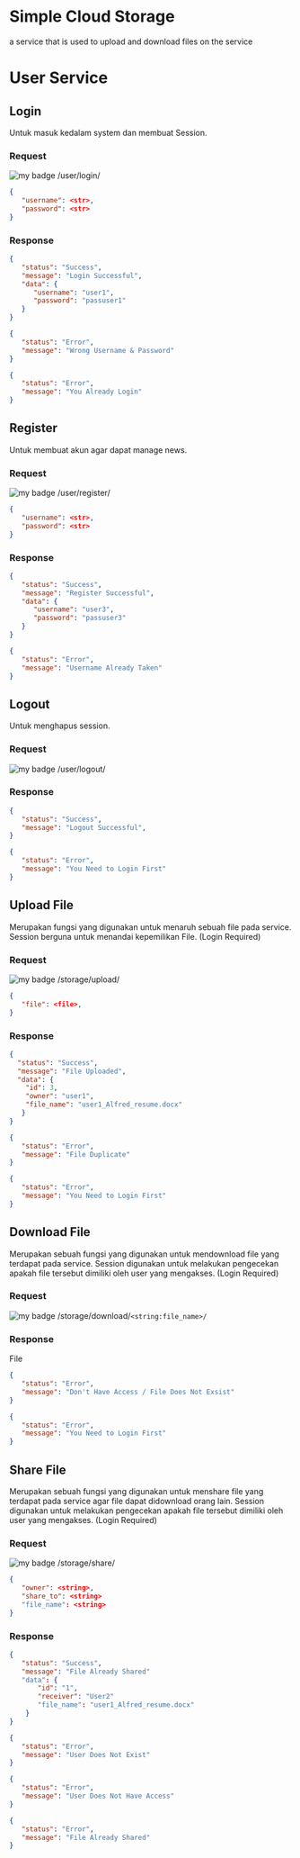 # Simple Cloud Storage

a service that is used to upload and download files on the service

# User Service

## Login

Untuk masuk kedalam system dan membuat Session.

### Request

![my badge](https://badgen.net/badge/METHOD/POST/yellow) /user/login/

```json
{
   "username": <str>,
   "password": <str>
}
```

### Response

```json
{
   "status": "Success", 
   "message": "Login Successful", 
   "data": {
      "username": "user1", 
      "password": "passuser1"
   }
}
```

```json
{
   "status": "Error", 
   "message": "Wrong Username & Password"
}
```

```json
{
   "status": "Error", 
   "message": "You Already Login"
}
```

## Register

Untuk membuat akun agar dapat manage news.

### Request

![my badge](https://badgen.net/badge/METHOD/POST/yellow) /user/register/

```json
{
   "username": <str>,
   "password": <str>
}
```

### Response

```json
{
   "status": "Success", 
   "message": "Register Successful", 
   "data": {
      "username": "user3", 
      "password": "passuser3"
   }
}
```

```json
{
   "status": "Error", 
   "message": "Username Already Taken"
}
```

## Logout

Untuk menghapus session.

### Request

![my badge](https://badgen.net/badge/METHOD/GET/green) /user/logout/

### Response

```json
{
   "status": "Success", 
   "message": "Logout Successful", 
}
```

```json
{
   "status": "Error", 
   "message": "You Need to Login First"
}
```

## Upload File

Merupakan fungsi yang digunakan untuk menaruh sebuah file pada service. Session berguna untuk menandai kepemilikan File. (Login Required) 

### Request

![my badge](https://badgen.net/badge/METHOD/POST/yellow) /storage/upload/

```json
{
   "file": <file>,
}
```

### Response

```json
{
  "status": "Success", 
  "message": "File Uploaded", 
  "data": {
    "id": 3, 
    "owner": "user1", 
    "file_name": "user1_Alfred_resume.docx"
   }
}
```

```json
{
   "status": "Error", 
   "message": "File Duplicate"
}
```

```json
{
   "status": "Error", 
   "message": "You Need to Login First"
}
```

## Download File

Merupakan sebuah fungsi yang digunakan untuk mendownload file yang terdapat pada service. Session digunakan untuk melakukan pengecekan apakah file tersebut dimiliki oleh user yang mengakses. (Login Required)

### Request

![my badge](https://badgen.net/badge/METHOD/GET/green) /storage/download/```<string:file_name>/```

### Response

File

```json
{
   "status": "Error", 
   "message": "Don't Have Access / File Does Not Exsist"
}
```

```json
{
   "status": "Error", 
   "message": "You Need to Login First"
}
```

## Share File

Merupakan sebuah fungsi yang digunakan untuk menshare file yang terdapat pada service agar file dapat didownload orang lain. Session digunakan untuk melakukan pengecekan apakah file tersebut dimiliki oleh user yang mengakses. (Login Required)

### Request

![my badge](https://badgen.net/badge/METHOD/POST/yellow) /storage/share/

```json
{
   "owner": <string>, 
   "share_to": <string>
   "file_name": <string>
}
```

### Response

```json
{
   "status": "Success", 
   "message": "File Already Shared"
   "data": {
       "id": "1", 
       "receiver": "User2"
       "file_name": "user1_Alfred_resume.docx"
    }
}
```

```json
{
   "status": "Error", 
   "message": "User Does Not Exist"
}
```

```json
{
   "status": "Error", 
   "message": "User Does Not Have Access"
}
```

```json
{
   "status": "Error", 
   "message": "File Already Shared"
}
```

